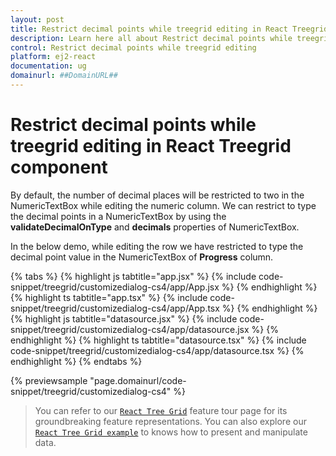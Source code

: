 ```yaml
---
layout: post
title: Restrict decimal points while treegrid editing in React Treegrid component | Syncfusion
description: Learn here all about Restrict decimal points while treegrid editing in Syncfusion React Treegrid component of Syncfusion Essential JS 2 and more.
control: Restrict decimal points while treegrid editing 
platform: ej2-react
documentation: ug
domainurl: ##DomainURL##
---
```


# Restrict decimal points while treegrid editing in React Treegrid component

By default, the number of decimal places will be restricted to two in the NumericTextBox while editing the numeric column. We can restrict to type the decimal points in a NumericTextBox by using the **validateDecimalOnType** and **decimals** properties of NumericTextBox.

In the below demo, while editing the row we have restricted to type the decimal point value in the NumericTextBox of **Progress** column.

{% tabs %}
{% highlight js tabtitle="app.jsx" %}
{% include code-snippet/treegrid/customizedialog-cs4/app/App.jsx %}
{% endhighlight %}
{% highlight ts tabtitle="app.tsx" %}
{% include code-snippet/treegrid/customizedialog-cs4/app/App.tsx %}
{% endhighlight %}
{% highlight js tabtitle="datasource.jsx" %}
{% include code-snippet/treegrid/customizedialog-cs4/app/datasource.jsx %}
{% endhighlight %}
{% highlight ts tabtitle="datasource.tsx" %}
{% include code-snippet/treegrid/customizedialog-cs4/app/datasource.tsx %}
{% endhighlight %}
{% endtabs %}

 {% previewsample "page.domainurl/code-snippet/treegrid/customizedialog-cs4" %}

> You can refer to our [`React Tree Grid`](https://www.syncfusion.com/react-ui-components/react-tree-grid) feature tour page for its groundbreaking feature representations. You can also explore our [`React Tree Grid example`](https://ej2.syncfusion.com/react/demos/#/material/treegrid/treegrid-overview) to knows how to present and manipulate data.